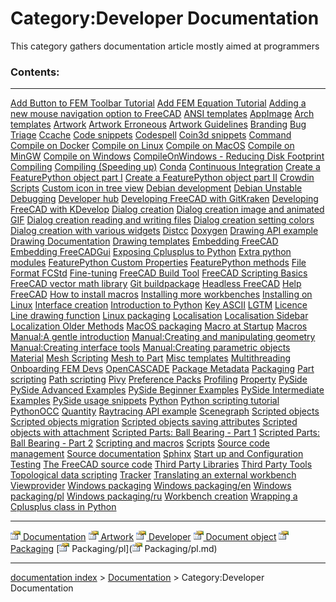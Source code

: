# Category:Developer Documentation
This category gathers documentation article mostly aimed at programmers

### Contents:

  ----------------------------------------------------------------------------------------------------- --------------------------------------------------------------------------------------------- ---------------------------------------------------------------------------------------------------------------
  [Add Button to FEM Toolbar Tutorial](Add_Button_to_FEM_Toolbar_Tutorial.md)                   [Add FEM Equation Tutorial](Add_FEM_Equation_Tutorial.md)                             [Adding a new mouse navigation option to FreeCAD](Adding_a_new_mouse_navigation_option_to_FreeCAD.md)
  [ANSI templates](ANSI_templates.md)                                                           [AppImage](AppImage.md)                                                               [Arch templates](Arch_templates.md)
  [Artwork](Artwork.md)                                                                         [Artwork Erroneous](Artwork_Erroneous.md)                                             [Artwork Guidelines](Artwork_Guidelines.md)
  [Branding](Branding.md)                                                                       [Bug Triage](Bug_Triage.md)                                                           [Ccache](Ccache.md)
  [Code snippets](Code_snippets.md)                                                             [Codespell](Codespell.md)                                                             [Coin3d snippets](Coin3d_snippets.md)
  [Command](Command.md)                                                                         [Compile on Docker](Compile_on_Docker.md)                                             [Compile on Linux](Compile_on_Linux.md)
  [Compile on MacOS](Compile_on_MacOS.md)                                                       [Compile on MinGW](Compile_on_MinGW.md)                                               [Compile on Windows](Compile_on_Windows.md)
  [CompileOnWindows - Reducing Disk Footprint](CompileOnWindows_-_Reducing_Disk_Footprint.md)   [Compiling](Compiling.md)                                                             [Compiling (Speeding up)](Compiling_(Speeding_up).md)
  [Conda](Conda.md)                                                                             [Continuous Integration](Continuous_Integration.md)                                   [Create a FeaturePython object part I](Create_a_FeaturePython_object_part_I.md)
  [Create a FeaturePython object part II](Create_a_FeaturePython_object_part_II.md)             [Crowdin Scripts](Crowdin_Scripts.md)                                                 [Custom icon in tree view](Custom_icon_in_tree_view.md)
  [Debian development](Debian_development.md)                                                   [Debian Unstable](Debian_Unstable.md)                                                 [Debugging](Debugging.md)
  [Developer hub](Developer_hub.md)                                                             [Developing FreeCAD with GitKraken](Developing_FreeCAD_with_GitKraken.md)             [Developing FreeCAD with KDevelop](Developing_FreeCAD_with_KDevelop.md)
  [Dialog creation](Dialog_creation.md)                                                         [Dialog creation image and animated GIF](Dialog_creation_image_and_animated_GIF.md)   [Dialog creation reading and writing files](Dialog_creation_reading_and_writing_files.md)
  [Dialog creation setting colors](Dialog_creation_setting_colors.md)                           [Dialog creation with various widgets](Dialog_creation_with_various_widgets.md)       [Distcc](Distcc.md)
  [Doxygen](Doxygen.md)                                                                         [Drawing API example](Drawing_API_example.md)                                         [Drawing Documentation](Drawing_Documentation.md)
  [Drawing templates](Drawing_templates.md)                                                     [Embedding FreeCAD](Embedding_FreeCAD.md)                                             [Embedding FreeCADGui](Embedding_FreeCADGui.md)
  [Exposing Cplusplus to Python](Exposing_Cplusplus_to_Python.md)                               [Extra python modules](Extra_python_modules.md)                                       [FeaturePython Custom Properties](FeaturePython_Custom_Properties.md)
  [FeaturePython methods](FeaturePython_methods.md)                                             [File Format FCStd](File_Format_FCStd.md)                                             [Fine-tuning](Fine-tuning.md)
  [FreeCAD Build Tool](FreeCAD_Build_Tool.md)                                                   [FreeCAD Scripting Basics](FreeCAD_Scripting_Basics.md)                               [FreeCAD vector math library](FreeCAD_vector_math_library.md)
  [Git buildpackage](Git_buildpackage.md)                                                       [Headless FreeCAD](Headless_FreeCAD.md)                                               [Help FreeCAD](Help_FreeCAD.md)
  [How to install macros](How_to_install_macros.md)                                             [Installing more workbenches](Installing_more_workbenches.md)                         [Installing on Linux](Installing_on_Linux.md)
  [Interface creation](Interface_creation.md)                                                   [Introduction to Python](Introduction_to_Python.md)                                   [Key ASCII](Key_ASCII.md)
  [LGTM](LGTM.md)                                                                               [Licence](Licence.md)                                                                 [Line drawing function](Line_drawing_function.md)
  [Linux packaging](Linux_packaging.md)                                                         [Localisation](Localisation.md)                                                       [Localisation Sidebar](Localisation_Sidebar.md)
  [Localization Older Methods](Localization_Older_Methods.md)                                   [MacOS packaging](MacOS_packaging.md)                                                 [Macro at Startup](Macro_at_Startup.md)
  [Macros](Macros.md)                                                                           [Manual:A gentle introduction](Manual_A_gentle_introduction.md)                       [Manual:Creating and manipulating geometry](Manual_Creating_and_manipulating_geometry.md)
  [Manual:Creating interface tools](Manual_Creating_interface_tools.md)                         [Manual:Creating parametric objects](Manual_Creating_parametric_objects.md)           [Material](Material.md)
  [Mesh Scripting](Mesh_Scripting.md)                                                           [Mesh to Part](Mesh_to_Part.md)                                                       [Misc templates](Misc_templates.md)
  [Multithreading](Multithreading.md)                                                           [Onboarding FEM Devs](Onboarding_FEM_Devs.md)                                         [OpenCASCADE](OpenCASCADE.md)
  [Package Metadata](Package_Metadata.md)                                                       [Packaging](Packaging.md)                                                             [Part scripting](Part_scripting.md)
  [Path scripting](Path_scripting.md)                                                           [Pivy](Pivy.md)                                                                       [Preference Packs](Preference_Packs.md)
  [Profiling](Profiling.md)                                                                     [Property](Property.md)                                                               [PySide](PySide.md)
  [PySide Advanced Examples](PySide_Advanced_Examples.md)                                       [PySide Beginner Examples](PySide_Beginner_Examples.md)                               [PySide Intermediate Examples](PySide_Intermediate_Examples.md)
  [PySide usage snippets](PySide_usage_snippets.md)                                             [Python](Python.md)                                                                   [Python scripting tutorial](Python_scripting_tutorial.md)
  [PythonOCC](PythonOCC.md)                                                                     [Quantity](Quantity.md)                                                               [Raytracing API example](Raytracing_API_example.md)
  [Scenegraph](Scenegraph.md)                                                                   [Scripted objects](Scripted_objects.md)                                               [Scripted objects migration](Scripted_objects_migration.md)
  [Scripted objects saving attributes](Scripted_objects_saving_attributes.md)                   [Scripted objects with attachment](Scripted_objects_with_attachment.md)               [Scripted Parts: Ball Bearing - Part 1](Scripted_Parts:_Ball_Bearing_-_Part_1.md)
  [Scripted Parts: Ball Bearing - Part 2](Scripted_Parts:_Ball_Bearing_-_Part_2.md)             [Scripting and macros](Scripting_and_macros.md)                                       [Scripts](Scripts.md)
  [Source code management](Source_code_management.md)                                           [Source documentation](Source_documentation.md)                                       [Sphinx](Sphinx.md)
  [Start up and Configuration](Start_up_and_Configuration.md)                                   [Testing](Testing.md)                                                                 [The FreeCAD source code](The_FreeCAD_source_code.md)
  [Third Party Libraries](Third_Party_Libraries.md)                                             [Third Party Tools](Third_Party_Tools.md)                                             [Topological data scripting](Topological_data_scripting.md)
  [Tracker](Tracker.md)                                                                         [Translating an external workbench](Translating_an_external_workbench.md)             [Viewprovider](Viewprovider.md)
  [Windows packaging](Windows_packaging.md)                                                     [Windows packaging/en](Windows_packaging/en.md)                                       [Windows packaging/pl](Windows_packaging/pl.md)
  [Windows packaging/ru](Windows_packaging/ru.md)                                               [Workbench creation](Workbench_creation.md)                                           [Wrapping a Cplusplus class in Python](Wrapping_a_Cplusplus_class_in_Python.md)
                                                                                                                                                                                                      
                                                                                                                                                                                                      
  ----------------------------------------------------------------------------------------------------- --------------------------------------------------------------------------------------------- ---------------------------------------------------------------------------------------------------------------

[<img src="images/Property.png" style="width:16px"> Documentation](Category_Documentation.md) [<img src="images/Property.png" style="width:16px"> Artwork](Category_Artwork.md) [<img src="images/Property.png" style="width:16px"> Developer](Category_Developer.md) [<img src="images/Property.png" style="width:16px"> Document object](Category_Document_object.md) [<img src="images/Property.png" style="width:16px"> Packaging](Category_Packaging.md) [<img src="images/Property.png" style="width:16px"> Packaging/pl](<img src="images/Property.png" style="width:16px"> Packaging/pl.md)

---
[documentation index](../README.md) > [Documentation](Category_Documentation.md) > Category:Developer Documentation
